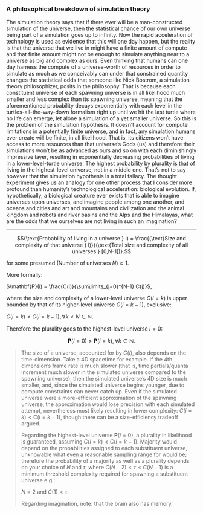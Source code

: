 ### A philosophical breakdown of simulation theory

The simulation theory says that if there ever will be a man-constructed simulation of the universe, then the statistical chance of our own universe being part of a simulation goes up to infinity. Now the rapid acceleration of technology is used as evidence that this will one day happen, but the reality is that the universe that we live in might have a finite amount of compute and that finite amount might not be enough to simulate anything near to a universe as big and complex as ours. Even thinking that humans can one day harness the compute of a universe-worth of resources in order to simulate as much as we conceivably can under that constrained quantity changes the statistical odds that someone like Nick Bostrom, a simulation theory philosophizer, posits in the philosophy. That is because each constituent universe of each spawning universe is in all likelihood much smaller and less complex than its spawning universe, meaning that the aforementioned probability decays exponentially with each level in the turtles-all-the-way-down formalism right up until we hit the last turtle where no life can emerge, let alone a simulation of a yet smaller universe. So this is the problem of the simulation hypothesis. It doesn’t account for compute limitations in a potentially finite universe, and in fact, any simulation humans ever create will be finite, in all likelihood. That is, its citizens won’t have access to more resources than that universe’s Gods (us) and therefore their simulations won’t be as advanced as ours and so on with each diminishingly impressive layer, resulting in exponentially decreasing probabilities of living in a lower-level-turtle universe. The highest probability by plurality is that of living in the highest-level universe, not in a middle one. That’s not to say however that the simulation hypothesis is a total fallacy. The thought experiment gives us an analogy for one other process that I consider more profound than humanity’s technological acceleration: biological evolution. If, hypothetically, a biological creature ever exists that is able to imagine universes upon universes, and imagine people among one another, and oceans and cities and art and mountains and civilization and the animal kingdom and robots and river basins and the Alps and the Himalayas, what are the odds that we ourselves are not living in such an imagination?

---

$$(\text{Probability of living in a universe } i) = \frac{(\text{Size and complexity of that universe } i)}{(\text{Total size and complexity of all universes } [0,N-1])}.$$

for some presumed $(\text{Number of universes } N) \geq 1$. 

More formally:

$\mathbf{P}(i) = \frac{C(i)}{\sum\limits_{j=0}^{N-1} C(j)}$,

where the size and complexity of a lower-level universe $C(i=k)$ is upper bounded by that of its higher-level universe $C(i=k-1)$, exclusive:

$C(i=k) < C(i=k-1), \forall k < N \in \mathbb{N}$. 

Therefore the plurality goes to the highest-level universe $i=0$:

$$\mathbf{P}(i=0) > \mathbf{P} (i=k), \forall k \in \mathbb{N}.$$

> The size of a universe, accounted for by $C(i)$, also depends on the time-dimension. Take a 4D spacetime for example. If the 4th dimension’s frame rate is much slower (that is, time partials/quanta increment much slower in the simulated universe compared to the spawning universe), then the simulated universe’s 4D size is much smaller, and, since the simulated universe begins younger, due to compute constraints can never catch up. Even if the simulated universe were a more-efficient approximation of the spawning universe, the approximation would lose precision with each simulated attempt, nevertheless most likely resulting in lower complexity: $C(i=k) < C(i=k-1)$, though there can be a size-efficiency tradeoff argued.
>
> Regarding the highest-level universe $\mathbf{P}(i=0)$, a plurality in likelihood is guaranteed, assuming $C(i=k) < C(i=k-1)$. Majority would depend on the probabilities assigned to each substituent universe, unknowable what even a reasonable sampling range for would be; therefore the probability of a majority as well as a plurality depends on your choice of $N$ and $\tau$, where $C(N-2) < \tau < C(N-1)$ is a minimum threshold complexity required for spawning a substituent universe e.g.:
>
> $N=2$ and $C(1) < \tau$.
>
> Regarding imagination, note: that the brain also has memory.
